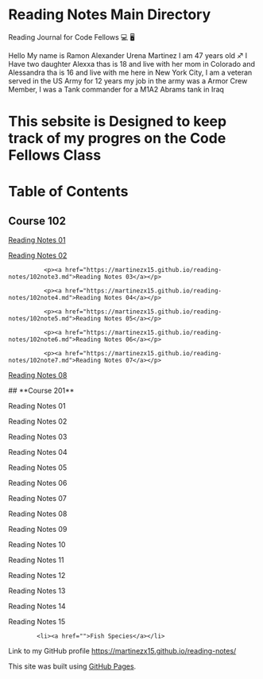 
# **Reading Notes Main Directory**

Reading Journal for Code Fellows :computer: :desktop_computer:

Hello My name is Ramon Alexander Urena Martinez I am 47 years old :sagittarius:
I Have two daughter Alexxa thas is 18 and live with her mom in Colorado and Alessandra tha is 16 and live with me here in New York City,
I am a veteran served in the US Army for 12 years my job in the army was a Armor Crew Member, I was a Tank commander for a M1A2 Abrams tank in Iraq

# **This sebsite is Designed to keep track of my progres on the Code Fellows Class**
 
 # **Table of Contents**
 ## **Course 102**
 
  <nav>
        <link>
              <p><a href="https://martinezx15.github.io/reading-notes/102note1.html">Reading Notes 01</a></p>
              <p><a href="https://martinezx15.github.io/reading-notes/102note2.html">Reading Notes 02</a></p>
 
              <p><a href="https://martinezx15.github.io/reading-notes/102note3.md">Reading Notes 03</a></p>
  
              <p><a href="https://martinezx15.github.io/reading-notes/102note4.md">Reading Notes 04</a></p>
 
              <p><a href="https://martinezx15.github.io/reading-notes/102note5.md">Reading Notes 05</a></p>
 
              <p><a href="https://martinezx15.github.io/reading-notes/102note6.md">Reading Notes 06</a></p>
 
              <p><a href="https://martinezx15.github.io/reading-notes/102note7.md">Reading Notes 07</a></p>
 
  <p><a href="https://martinezx15.github.io/reading-notes/102note8.md">Reading Notes 08</a></p>
      </link> 
 </nav>
 ## **Course 201**
   <nav>
        <link>

 Reading Notes 01
 
 Reading Notes 02
 
 Reading Notes 03
 
 Reading Notes 04
 
 Reading Notes 05
 
 Reading Notes 06
 
 Reading Notes 07
 
 Reading Notes 08
 
 Reading Notes 09
 
 Reading Notes 10
 
 Reading Notes 11
 
 Reading Notes 12
 
 Reading Notes 13
 
 Reading Notes 14
 
 Reading Notes 15
  </link> 
         </nav>
       
            <li><a href="">Fish Species</a></li>
           
 

Link to my GitHub profile https://martinezx15.github.io/reading-notes/  
 
This site was built using [GitHub Pages](https://pages.github.com/).
